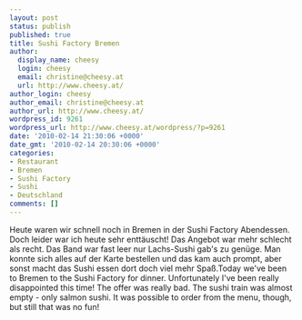 ```yaml
---
layout: post
status: publish
published: true
title: Sushi Factory Bremen
author:
  display_name: cheesy
  login: cheesy
  email: christine@cheesy.at
  url: http://www.cheesy.at/
author_login: cheesy
author_email: christine@cheesy.at
author_url: http://www.cheesy.at/
wordpress_id: 9261
wordpress_url: http://www.cheesy.at/wordpress/?p=9261
date: '2010-02-14 21:30:06 +0000'
date_gmt: '2010-02-14 20:30:06 +0000'
categories:
- Restaurant
- Bremen
- Sushi Factory
- Sushi
- Deutschland
comments: []
---
```

<!--:de-->Heute waren wir schnell noch in Bremen in der Sushi Factory Abendessen. Doch leider war ich heute sehr enttäuscht! Das Angebot war mehr schlecht als recht. Das Band war fast leer nur Lachs-Sushi gab's zu genüge. Man konnte sich alles auf der Karte bestellen und das kam auch prompt, aber sonst macht das Sushi essen dort doch viel mehr Spaß.<!--:--><!--:en-->Today we've been to Bremen to the Sushi Factory for dinner. Unfortunately I've been really disappointed this time! The offer was really bad. The sushi train was almost empty - only salmon sushi. It was possible to order from the menu, though, but still that was no fun!<!--:-->
